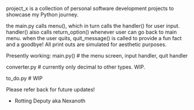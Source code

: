 project_x is a collection of personal software development projects to showcase my Python journey.

the main.py calls menu(), which in turn calls the handler() for user input.
handler() also calls return_option() whenever user can go back to main menu.
when the user quits, quit_message() is called to provide a fun fact and a goodbye!
All print outs are simulated for aesthetic purposes.

Presently working:
main.py()         # the menu screen, input handler, quit handler

converter.py      # currently only decimal to other types. WIP.

to_do.py          # WIP

Please refer back for future updates!

- Rotting Deputy aka Nexanoth
